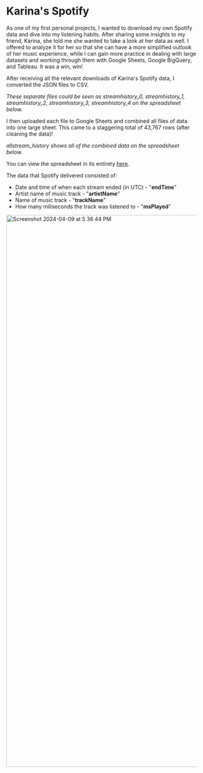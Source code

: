 # Karina's Spotify

As one of my first personal projects, I wanted to download my own Spotify data and dive into my listening habits. After sharing some insights to my friend, Karina, she told me she wanted to take a look at her data as well. I offered to analyze it for her so that she can have a more simplified outlook of her music experience, while I can gain more practice in dealing with large datasets and working through them with Google Sheets, Google BigQuery, and Tableau. It was a win, win!

After receiving all the relevant downloads of Karina's Spotify data, I converted the JSON files to CSV.

_These separate files could be seen as streamhistory_0, streamhistory_1, streamhistory_2, streamhistory_3, streamhistory_4 on the spreadsheet below._ 

I then uploaded each file to Google Sheets and combined all files of data into one large sheet. This came to a staggering total of 43,767 rows (after cleaning the data)!

_allstream_history shows all of the combined data on the spreadsheet below._

You can view the spreadsheet in its entirety [here](https://docs.google.com/spreadsheets/d/1x73eIN_c2P6Nw-ASdNACYE_e-DNZcNBKP-CWkHB2WFE/edit#gid=1663538200). 

The data that Spotify delivered consisted of:
  - Date and time of when each stream ended (in UTC) - "**endTime**"
  - Artist name of music track - "**artistName**"
  - Name of music track - "**trackName**"
  - How many miliseconds the track was listened to - "**msPlayed**"
<img width="1459" alt="Screenshot 2024-04-09 at 5 36 44 PM" src="https://github.com/panche12/karinas-spotify/assets/67511947/b179bac7-12e6-4bcd-89b9-cd5902250ed7">
